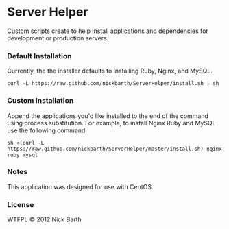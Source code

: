 # Server Helper

Custom scripts create to help install applications and dependencies for development or production servers. 

### Default Installation

Currently, the the installer defaults to installing Ruby, Nginx, and MySQL.

```terminal
curl -L https://raw.github.com/nickbarth/ServerHelper/install.sh | sh
```

### Custom Installation

Append the applications you'd like installed to the end of the command using process substitution.
For example, to install Nginx Ruby and MySQL use the following command.

```terminal
sh <(curl -L https://raw.github.com/nickbarth/ServerHelper/master/install.sh) nginx ruby mysql
```

### Notes

This application was designed for use with CentOS.

### License
WTFPL &copy; 2012 Nick Barth
